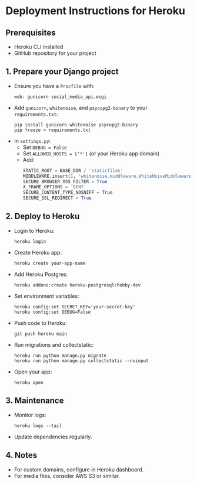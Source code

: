 # Deployment Instructions for Heroku

## Prerequisites
- Heroku CLI installed
- GitHub repository for your project

## 1. Prepare your Django project
- Ensure you have a `Procfile` with:
  ```
  web: gunicorn social_media_api.wsgi
  ```
- Add `gunicorn`, `whitenoise`, and `psycopg2-binary` to your `requirements.txt`:
  ```
  pip install gunicorn whitenoise psycopg2-binary
  pip freeze > requirements.txt
  ```
- In `settings.py`:
  - Set `DEBUG = False`
  - Set `ALLOWED_HOSTS = ['*']` (or your Heroku app domain)
  - Add:
    ```python
    STATIC_ROOT = BASE_DIR / 'staticfiles'
    MIDDLEWARE.insert(1, 'whitenoise.middleware.WhiteNoiseMiddleware')
    SECURE_BROWSER_XSS_FILTER = True
    X_FRAME_OPTIONS = 'DENY'
    SECURE_CONTENT_TYPE_NOSNIFF = True
    SECURE_SSL_REDIRECT = True
    ```

## 2. Deploy to Heroku
- Login to Heroku:
  ```
  heroku login
  ```
- Create Heroku app:
  ```
  heroku create your-app-name
  ```
- Add Heroku Postgres:
  ```
  heroku addons:create heroku-postgresql:hobby-dev
  ```
- Set environment variables:
  ```
  heroku config:set SECRET_KEY='your-secret-key'
  heroku config:set DEBUG=False
  ```
- Push code to Heroku:
  ```
  git push heroku main
  ```
- Run migrations and collectstatic:
  ```
  heroku run python manage.py migrate
  heroku run python manage.py collectstatic --noinput
  ```
- Open your app:
  ```
  heroku open
  ```

## 3. Maintenance
- Monitor logs:
  ```
  heroku logs --tail
  ```
- Update dependencies regularly.

## 4. Notes
- For custom domains, configure in Heroku dashboard.
- For media files, consider AWS S3 or similar.
